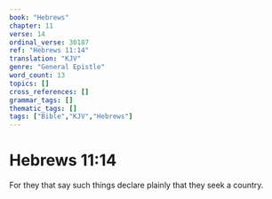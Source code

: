 ```yaml
---
book: "Hebrews"
chapter: 11
verse: 14
ordinal_verse: 30187
ref: "Hebrews 11:14"
translation: "KJV"
genre: "General Epistle"
word_count: 13
topics: []
cross_references: []
grammar_tags: []
thematic_tags: []
tags: ["Bible","KJV","Hebrews"]
---
```


# Hebrews 11:14

For they that say such things declare plainly that they seek a country.
